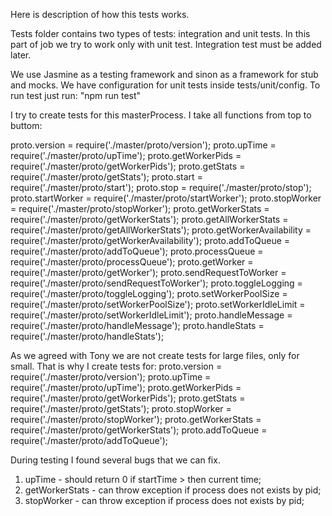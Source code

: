 Here is description of how this tests works.

Tests folder contains two types of tests: integration and unit tests.
In this part of job we try to work only with unit test. Integration test must be added later.

We use Jasmine as a testing framework and sinon as a framework for stub and mocks.
We have configuration for unit tests inside tests/unit/config.
To run test just run: "npm run test"

I try to create tests for this masterProcess. I take all functions from top to buttom:

proto.version = require('./master/proto/version');
proto.upTime = require('./master/proto/upTime');
proto.getWorkerPids = require('./master/proto/getWorkerPids');
proto.getStats = require('./master/proto/getStats');
proto.start = require('./master/proto/start');
proto.stop = require('./master/proto/stop');
proto.startWorker = require('./master/proto/startWorker');
proto.stopWorker = require('./master/proto/stopWorker');
proto.getWorkerStats = require('./master/proto/getWorkerStats');
proto.getAllWorkerStats = require('./master/proto/getAllWorkerStats');
proto.getWorkerAvailability = require('./master/proto/getWorkerAvailability');
proto.addToQueue = require('./master/proto/addToQueue');
proto.processQueue = require('./master/proto/processQueue');
proto.getWorker = require('./master/proto/getWorker');
proto.sendRequestToWorker = require('./master/proto/sendRequestToWorker');
proto.toggleLogging = require('./master/proto/toggleLogging');
proto.setWorkerPoolSize = require('./master/proto/setWorkerPoolSize');
proto.setWorkerIdleLimit = require('./master/proto/setWorkerIdleLimit');
proto.handleMessage = require('./master/proto/handleMessage');
proto.handleStats = require('./master/proto/handleStats');

As we agreed with Tony we are not create tests for large files, only for small. That is why I create tests for:
proto.version = require('./master/proto/version');
proto.upTime = require('./master/proto/upTime');
proto.getWorkerPids = require('./master/proto/getWorkerPids');
proto.getStats = require('./master/proto/getStats');
proto.stopWorker = require('./master/proto/stopWorker');
proto.getWorkerStats = require('./master/proto/getWorkerStats');
proto.addToQueue = require('./master/proto/addToQueue');

During testing I found several bugs that we can fix.
1) upTime - should return 0 if startTime > then current time;
2) getWorkerStats - can throw exception if process does not exists by pid;
3) stopWorker - can throw exception if process does not exists by pid;